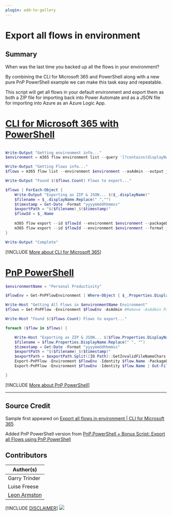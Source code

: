 ```yaml
---
plugin: add-to-gallery
---
```


# Export all flows in environment

## Summary

When was the last time you backed up all the flows in your environment?

By combining the CLI for Microsoft 365 and PowerShell along with a new pure PnP PowerShell example we can make this task easy and repeatable.

This script will get all flows in your default environment and export them as both a ZIP file for importing back into Power Automate and as a JSON file for importing into Azure as an Azure Logic App.

# [CLI for Microsoft 365 with PowerShell](#tab/cli-m365-ps)
```powershell

Write-Output "Getting environment info..."
$environment = m365 flow environment list --query '[?contains(displayName,`default`)] .name'

Write-Output "Getting Flows info..."
$flows = m365 flow list --environment $environment --asAdmin --output json | ConvertFrom-JSON

Write-Output "Found $($flows.Count) Flows to export..."

$flows | ForEach-Object {
    Write-Output "Exporting as ZIP & JSON... $($_.displayName)"
    $filename = $_.displayName.Replace(" ","")
    $timestamp = Get-Date -Format "yyyymmddhhmmss"
    $exportPath = "$($filename)_$($timestamp)"
    $flowId = $_.Name
    
    m365 flow export --id $flowId --environment $environment --packageDisplayName $_.displayName --path "$exportPath.zip"
    m365 flow export --id $flowId --environment $environment --format json --path "$exportPath.json"
}

Write-Output "Complete"

```
[!INCLUDE [More about CLI for Microsoft 365](../../docfx/includes/MORE-CLIM365.md)]

# [PnP PowerShell](#tab/pnpps)
```powershell
$environmentName = "Personal Productivity"

$FlowEnv = Get-PnPFlowEnvironment | Where-Object { $_.Properties.DisplayName -eq $environmentName }

Write-Host "Getting All Flows in $environmentName Environment"
$flows = Get-PnPFlow -Environment $FlowEnv -AsAdmin #Remove -AsAdmin Parameter to only target Flows you have permission to access

Write-Host "Found $($flows.Count) Flows to export..."

foreach ($flow in $flows) {

    Write-Host "Exporting as ZIP & JSON... $($flow.Properties.DisplayName)"
    $filename = $flow.Properties.DisplayName.Replace(" ", "")
    $timestamp = Get-Date -Format "yyyymmddhhmmss"
    $exportPath = "$($filename)_$($timestamp)"
    $exportPath = $exportPath.Split([IO.Path]::GetInvalidFileNameChars()) -join '_'
    Export-PnPFlow -Environment $FlowEnv -Identity $flow.Name -PackageDisplayName $flow.Properties.DisplayName -AsZipPackage -OutPath "$exportPath.zip" -Force
    Export-PnPFlow -Environment $FlowEnv -Identity $flow.Name | Out-File "$exportPath.json"

}

```
[!INCLUDE [More about PnP PowerShell](../../docfx/includes/MORE-PNPPS.md)]
***

## Source Credit

Sample first appeared on [Export all flows in environment | CLI for Microsoft 365](https://pnp.github.io/cli-microsoft365/sample-scripts/flow/export-all-flows-in-environment/)

Added PnP PowerShell version from [PnP.PowerShell + Bonus Script: Export all Flows using PnP.PowerShell](https://www.leonarmston.com/2021/01/testing-out-the-new-power-automate-flow-commands-in-pnp-powershell-bonus-script-export-all-flows-using-pnp-powershell/)
## Contributors

| Author(s) |
|-----------|
| Garry Trinder |
| Luise Freese |
| [Leon Armston](https://github.com/LeonArmston) |

[!INCLUDE [DISCLAIMER](../../docfx/includes/DISCLAIMER.md)]
<img src="https://pnptelemetry.azurewebsites.net/script-samples/scripts/flow-export-all-flows-in-environment" aria-hidden="true" />

